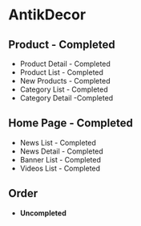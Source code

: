 # AntikDecor

## Product - Completed
* Product Detail - Completed
* Product List - Completed
* New Products - Completed
* Category List - Completed
* Category Detail -Completed

## Home Page - Completed
* News List - Completed
* News Detail - Completed
* Banner List - Completed
* Videos List - Completed

## Order
* __Uncompleted__